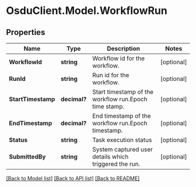 # OsduClient.Model.WorkflowRun
## Properties

Name | Type | Description | Notes
------------ | ------------- | ------------- | -------------
**WorkflowId** | **string** | Workflow id for the workflow. | [optional] 
**RunId** | **string** | Run id for the workflow. | [optional] 
**StartTimestamp** | **decimal?** | Start timestamp of the workflow run.Epoch time stamp. | [optional] 
**EndTimestamp** | **decimal?** | End timestamp of the workflow run.Epoch timestamp. | [optional] 
**Status** | **string** | Task execution status | [optional] 
**SubmittedBy** | **string** | System captured user details which triggered the  run. | [optional] 

[[Back to Model list]](../README.md#documentation-for-models) [[Back to API list]](../README.md#documentation-for-api-endpoints) [[Back to README]](../README.md)

